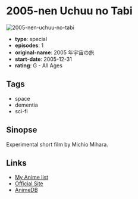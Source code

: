 # 2005-nen Uchuu no Tabi

![2005-nen-uchuu-no-tabi](https://cdn.myanimelist.net/images/anime/7/81170.jpg)

-   **type**: special
-   **episodes**: 1
-   **original-name**: 2005 年宇宙の旅
-   **start-date**: 2005-12-31
-   **rating**: G - All Ages

## Tags

-   space
-   dementia
-   sci-fi

## Sinopse

Experimental short film by Michio Mihara.

## Links

-   [My Anime list](https://myanimelist.net/anime/28339/2005-nen_Uchuu_no_Tabi)
-   [Official Site](http://www.style.fm/as/13_special/sh_060512.shtml)
-   [AnimeDB](http://anidb.info/perl-bin/animedb.pl?show=anime&aid=11398)
